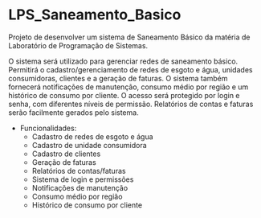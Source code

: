 # LPS_Saneamento_Basico
 Projeto de desenvolver um sistema de Saneamento Básico da matéria de Laboratório de Programação de Sistemas.

 O sistema será utilizado para gerenciar redes de saneamento básico. Permitirá o cadastro/gerenciamento de redes de esgoto e água, unidades consumidoras, clientes e a geração de faturas. 
 O sistema também fornecerá notificações de manutenção, consumo médio por região e um histórico de consumo por cliente. O acesso será protegido por login e senha, com diferentes níveis de permissão.
 Relatórios de contas e faturas serão facilmente gerados pelo sistema.

- Funcionalidades:
    - Cadastro de redes de esgoto e água
    - Cadastro de unidade consumidora
    - Cadastro de clientes
    - Geração de faturas
    - Relatórios de contas/faturas
    - Sistema de login e permissões
    - Notificações de manutenção
    - Consumo médio por região
    - Histórico de consumo por cliente
